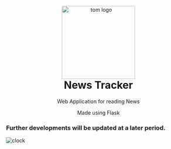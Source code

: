<p align="center" style="margin-bottom: 0px !important;">
  <img width="200" src="https://en.meming.world/images/en/thumb/6/68/Tom_Cat_Reading_a_Newspaper.jpg/300px-Tom_Cat_Reading_a_Newspaper.jpg" alt="tom logo" align="center">
</p>
<h1 align="center" style="margin-top: 0px;">News Tracker</h1>

<p align="center" >Web Application for reading News</p>
<p align="center" >Made using Flask</p>

### Further developments will be updated at a later period.
![clock](https://data.whicdn.com/images/326119489/original.gif)
